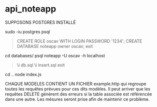 # api_noteapp

SUPPOSONS POSTGRES INSTALLÉ

sudo -iu postgres
psql

>CREATE ROLE oscav WITH LOGIN PASSWORD '1234';
>CREATE DATABASE noteapp owner oscav;
>exit

cd databases/
psql noteapp -U oscav -h localhost

>\i db.sql
>\i insert.sql
>exit

cd ..
node index.js

CHAQUE MODELES CONTIENT UN FICHIER example.http qui regroupe toutes les requêtes prévues pour ces dits modèles. Il peut arriver que les requêtes DELETE génèrent des erreurs si la table associée est référencée dans une autre. Les mésures seront prise afin de maintenir ce problème.